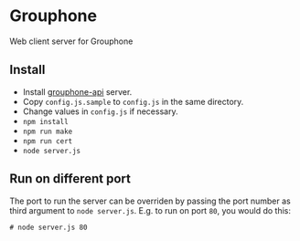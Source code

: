 # Grouphone

Web client server for Grouphone

## Install

- Install [grouphone-api](https://github.com/applait/grouphone-api) server.
- Copy `config.js.sample` to `config.js` in the same directory.
- Change values in `config.js` if necessary.
- `npm install`
- `npm run make`
- `npm run cert`
- `node server.js`

## Run on different port

The port to run the server can be overriden by passing the port number
as third argument to `node server.js`. E.g. to run on port `80`, you
would do this:

```
# node server.js 80
```
